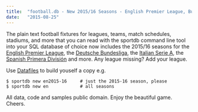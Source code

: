 ```yaml
---
title:  "football.db - New 2015/16 Seasons - English Premier League, Bundesliga, And More"
date:   "2015-08-25"
---
```


The plain text football fixtures for leagues, teams, match schedules, stadiums,
and more that you can read with the sportdb command line tool into your SQL database of choice
now includes the 2015/16 seasons for the [English Premier League](https://github.com/openfootball/eng-england/tree/master/2015-16),
the [Deutsche Bundesliga](https://github.com/openfootball/de-deutschland/tree/master/2015-16),
the [Italian Serie A](https://github.com/openfootball/it-italy/tree/master/2015-16),
the [Spanish Primera División](https://github.com/openfootball/es-espana/tree/master/2015-16) and more. Any league missing? Add your league.

Use [Datafiles](https://github.com/openfootball/datafile) to build youself a copy e.g.

    $ sportdb new en2015-16     # just the 2015-16 season, please
    $ sportdb new en            # all seasons

All data, code and samples public domain. Enjoy the beautiful game. Cheers.
